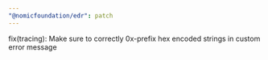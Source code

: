 ```yaml
---
"@nomicfoundation/edr": patch
---
```


fix(tracing): Make sure to correctly 0x-prefix hex encoded strings in custom error message
